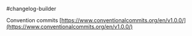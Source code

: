 #changelog-builder

Convention commits [https://www.conventionalcommits.org/en/v1.0.0/](https://www.conventionalcommits.org/en/v1.0.0/)